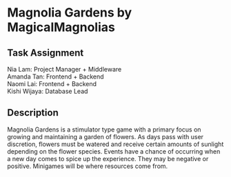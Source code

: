 # Magnolia Gardens by MagicalMagnolias

## Task Assignment
Nia Lam: Project Manager + Middleware  
Amanda Tan: Frontend + Backend  
Naomi Lai: Frontend + Backend  
Kishi Wijaya: Database Lead  

## Description  
Magnolia Gardens is a stimulator type game with a primary focus on growing and maintaining a garden of flowers. As days pass with user discretion, flowers must be watered and receive certain amounts of sunlight depending on the flower species. Events have a chance of occurring when a new day comes to spice up the experience. They may be negative or positive. Minigames will be where resources come from.
